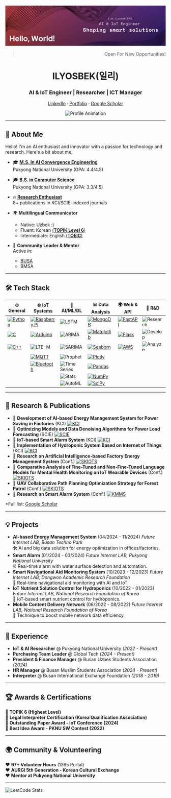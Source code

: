 ![My Profile Picture](my_profile_pic_v1.png)

<div align="center">

<div align="center">
  <blockquote align="right">Open  For New Opportunities!</blockquote>
</div>

# ILYOSBEK(일리)
###  AI & IoT Engineer | Researcher | ICT Manager

<p align="center">
    <a href="https://www.linkedin.com/in/ilyosbek-numonov" target="_blank">LinkedIn</a>
    ·
    <a href="https://google.com" target="_blank">Portfolio</a>
    ·
    <a href="https://scholar.google.com/citations?user=IlyosbekNumonov" target="_blank">Google Scholar</a>
</p>

![Profile Animation](https://readme-typing-svg.demolab.com?font=Fira+Code&size=26&duration=3000&pause=1000&color=58A6FF&center=true&vCenter=true&width=800&height=50&lines=Code+works,+don’t+touch.;Bugs+breed+in+silence.;Coffee+fuels+my+commits.;Documentation?+What’s+that+again?;LLM+saves+me.;Indentation+broke+my+soul.;Git+blame,+not+me.;Works+locally,+ship+it!;Deadline?+Rewrite+in+chaos.;Error+404:+Sanity+gone.)
</div>

---
## 🌟 About Me

Hello! I'm an AI enthusiast and innovator with a passion for technology and research. Here's a bit about me:

- 🎓 [**M.S. in AI Convergence Engineering**](https://ai_conv.pknu.ac.kr/)  
  Pukyong National University (GPA: 4.4/4.5)  

- 🎓 [**B.S. in Computer Science**](https://ce.pknu.ac.kr/ce/1)  
  Pukyong National University (GPA: 3.3/4.5)  
  
- 🔥 [**Research Enthusiast**](https://scholar.google.com/citations?user=qm7GpqUAAAAJ&hl=en)  
  8+ publications in KCI/SCIE-indexed journals  

- 🌍 **Multilingual Communicator**  
  - Native: Uzbek [:)](https://www.google.com/search?q=uzbekistam&oq=uzbekistam&gs_lcrp=EgZjaHJvbWUyBggAEEUYOTIJCAEQLhgKGIAEMg8IAhAuGAoYxwEY0QMYgAQyCQgDEAAYChiABDIPCAQQLhgKGK8BGMcBGIAEMgkIBRAAGAoYgAQyCQgGEAAYChiABDIJCAcQABgKGIAEMgkICBAAGAoYgATSAQg0MzI3ajBqN6gCALACAA&sourceid=chrome&ie=UTF-8)
  - Fluent: Korean [(**TOPIK Level 6**)](https://www.topik.go.kr/)  
  - Intermediate: English  [(**TOEIC**)](https://www.toeic.co.kr/)  

- 🤝 **Community Leader & Mentor**  
  Active in:  
  - [BUSA](https://instagram.com/busa_uzb)  
  - BMSA  
---

## 🛠️ Tech Stack
| ⚙️ General | 🌐 IoT Systems | 🤖 AI/ML/DL | 📊 Data Analysis | 🌍 Web & API | 🔬 R&D |
|------------|----------------|-------------|------------------|--------------|--------|
| [![Python](https://img.shields.io/badge/Python-3776AB?logo=python&logoColor=white)](https://www.python.org/) | [![Raspberry Pi](https://img.shields.io/badge/Raspberry%20Pi-A22846?logo=raspberry-pi&logoColor=white)](https://www.raspberrypi.org/) | ![LSTM](https://img.shields.io/badge/LSTM-Deep%20Learning-orange) | [![MongoDB](https://img.shields.io/badge/MongoDB-47A248?logo=mongodb&logoColor=white)](https://www.mongodb.com/) | [![FastAPI](https://img.shields.io/badge/FastAPI-009688?logo=fastapi&logoColor=white)](https://fastapi.tiangolo.com/) | ![Research](https://img.shields.io/badge/Research-Innovation-FFD700) |
| [![C](https://img.shields.io/badge/C-A8B9CC?logo=c&logoColor=white)](https://en.wikipedia.org/wiki/C_(programming_language)) | [![Arduino](https://img.shields.io/badge/Arduino-00979D?logo=arduino&logoColor=white)](https://www.arduino.cc/) | ![ARIMA](https://img.shields.io/badge/ARIMA-Time%20Series-blue) | [![Matplotlib](https://img.shields.io/badge/Matplotlib-11557C?logo=python&logoColor=white)](https://matplotlib.org/) | [![Flask](https://img.shields.io/badge/Flask-000000?logo=flask&logoColor=white)](https://flask.palletsprojects.com/) | ![Develop](https://img.shields.io/badge/Develop-Build-32CD32) |
| [![C++](https://img.shields.io/badge/C++-00599C?logo=c%2B%2B&logoColor=white)](https://isocpp.org/) | ![LTE-M](https://img.shields.io/badge/LTE--M-4G-blue) | ![SARIMA](https://img.shields.io/badge/SARIMA-Time%20Series-blue) | [![Seaborn](https://img.shields.io/badge/Seaborn-3776AB?logo=python&logoColor=white)](https://seaborn.pydata.org/) | [![AWS](https://img.shields.io/badge/AWS-232F3E?logo=amazon-aws&logoColor=white)](https://aws.amazon.com/) | ![Analyze](https://img.shields.io/badge/Analyze-Insights-4682B4) |
|  | [![MQTT](https://img.shields.io/badge/MQTT-660066?logo=mqtt&logoColor=white)](https://mqtt.org/) | ![Prophet](https://img.shields.io/badge/Prophet-Forecasting-00A1D6) | [![Plotly](https://img.shields.io/badge/Plotly-3F4F75?logo=plotly&logoColor=white)](https://plotly.com/) |  |  |
|  | [![Bluetooth](https://img.shields.io/badge/Bluetooth-0082FC?logo=bluetooth&logoColor=white)](https://www.bluetooth.com/) | ![Time Series](https://img.shields.io/badge/Time%20Series-Analysis-007ACC) | [![Pandas](https://img.shields.io/badge/Pandas-150458?logo=pandas&logoColor=white)](https://pandas.pydata.org/) |  |  |
|  |  | ![Stats](https://img.shields.io/badge/Statistical%20Analysis-228B22) | [![NumPy](https://img.shields.io/badge/NumPy-013243?logo=numpy&logoColor=white)](https://numpy.org/) |  |  |
|  |  | ![AutoML](https://img.shields.io/badge/AutoML-Automation-FF6F61) | [![SciPy](https://img.shields.io/badge/SciPy-8CAAE6?logo=scipy&logoColor=white)](https://scipy.org/) |  |  |


---

## 🔬 Research & Publications
- 📄 **Development of AI-based Energy Management System for Power Saving in Factories** (KCI) [![KCI](https://img.shields.io/badge/KCI-007ACC)](https://www.kci.go.kr/kciportal/ci/sereArticleSearch/ciSereArtiView.kci?sereArticleSearchBean.artiId=ART003153842)  
- 📄 **Optimizing Models and Data Denoising Algorithms for Power Load Forecasting** (SCIE) [![SCIE](https://img.shields.io/badge/SCIE-228B22)](https://www.mdpi.com/1996-1073/17/21/5513)  
- 📄 **IoT-based Smart Alarm System** (KCI) [![KCI](https://img.shields.io/badge/KCI-007ACC)](https://www.kci.go.kr/kciportal/ci/sereArticleSearch/ciSereArtiView.kci?sereArticleSearchBean.artiId=ART003112168)  
- 📄 **Implementation of Hydroponic System Based on Internet of Things** (KCI) [![KCI](https://img.shields.io/badge/KCI-007ACC)](https://www.kci.go.kr/kciportal/ci/sereArticleSearch/ciSereArtiView.kci?sereArticleSearchBean.artiId=ART002992004)  
- 📄 **Research on Artificial Intelligence-based Factory Energy Management System** (Conf.) [![SKIOTS](https://img.shields.io/badge/SKIOTS-FFD700)](https://sites.google.com/view/conferenceskiots/home)  
- 📄 **Comparative Analysis of Fine-Tuned and Non-Fine-Tuned Language Models for Mental Health Monitoring on IoT Wearable Devices** (Conf.) [![SKIOTS](https://img.shields.io/badge/SKIOTS-FFD700)](https://sites.google.com/view/conferenceskiots/home)  
- 📄 **UAV Collaborative Path Planning Optimization Strategy for Forest Patrol** (Conf.) [![SKIOTS](https://img.shields.io/badge/SKIOTS-FFD700)](https://sites.google.com/view/conferenceskiots/home)  
- 📄 **Research on Smart Alarm System** (Conf.) [![KMMS](https://img.shields.io/badge/KMMS-FFD700)](https://kmms.or.kr/)  

*Full list: [Google Scholar](https://scholar.google.com/citations?user=qm7GpqUAAAAJ&hl=en) 


---
## 💡 Projects
- **AI-based Energy Management System** (04/2024 - 11/2024) *Future Internet LAB, Busan Techno Park*  
  🛠️ AI and big data solution for energy optimization in offices/factories.  
- **Smart Alarm** (01/2024 - 03/2024) *Future Internet LAB, Pukyong National University*  
  ⏰ Real-time alarm with water surface detection and automation.  
- **Smart Navigational Aid Monitoring System** (10/2023 - 12/2023) *Future Internet LAB, Dongwon Academic Research Foundation*  
  📡 Real-time navigational aid monitoring with AI and IoT.  
- **IoT Nutrient Solution Control for Hydroponics** (10/2022 - 01/2023) *Future Internet LAB, National Research Foundation of Korea*  
  🌱 IoT-based smart nutrient control for hydroponics.  
- **Mobile Content Delivery Network** (06/2022 - 08/2022) *Future Internet LAB, National Research Foundation of Korea*  
  📱 Technique to boost mobile network data efficiency.  

---

## 📌 Experience

- **IoT & AI Researcher** @ Pukyong National University *(2022 - Present)*
- **Purchasing Team Leader** @ Global Tech *(2024 - Present)*
- **President & Finance Manager** @ Busan Uzbek Students Association *(2024)*
- **HR Manager** @ Busan Muslim Students Association *(2024 - Present)*
- **Interpreter** @ Busan International Exchange Foundation *(2018 - 2019)*

---

## 🏆 Awards & Certifications

🏅 **TOPIK 6 (Highest Level)**  
🏅 **Legal Interpreter Certification (Korea Qualification Association)**  
🏅 **Outstanding Paper Award - IoT Conference (2024)**  
🏅 **Best Idea Award - PKNU SW Contest (2022)**  

---

## 🌍 Community & Volunteering
❤️ **97+ Volunteer Hours** (1365 Portal)  
❤️ **AURGI 5th Generation - Korean Cultural Exchange**  
❤️ **Mentor at Pukyong National University**  

---
![LeetCode Stats](https://leetcard.jacoblin.cool/ilyosbek_numonov?theme=dark&font=Montserrat&ext=heatmap)

